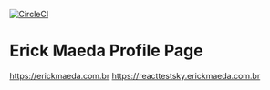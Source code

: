[![CircleCI](https://circleci.com/gh/circleci/circleci-docs.svg?style=svg)](https://app.circleci.com/github/ErickMaeda/erickmaeda.github.io)

# Erick Maeda Profile Page

https://erickmaeda.com.br
https://reacttestsky.erickmaeda.com.br
